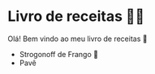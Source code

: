 # Livro de receitas :woman_cook:

Olá! Bem vindo ao meu livro de receitas :wave:

- Strogonoff de Frango :baby_chick:
- Pavê

